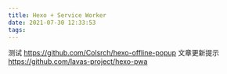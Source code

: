 ```yaml
---
title: Hexo + Service Worker
date: 2021-07-30 12:33:53
tags:
---
```


测试 https://github.com/Colsrch/hexo-offline-popup 文章更新提示
https://github.com/lavas-project/hexo-pwa

